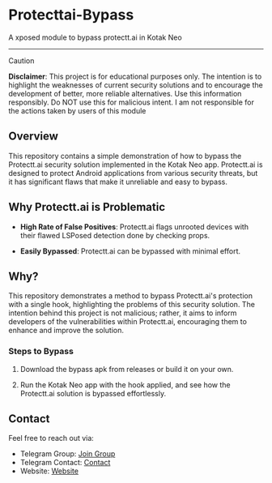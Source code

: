 # Protecttai-Bypass
A xposed module to bypass protectt.ai in Kotak Neo

---
> [!CAUTION]
**Disclaimer**: This project is for educational purposes only. The intention is to highlight the weaknesses of current security solutions and to encourage the development of better, more reliable alternatives. Use this information responsibly. Do NOT use this for malicious intent. I am not responsible for the actions taken by users of this module


## Overview

This repository contains a simple demonstration of how to bypass the Protectt.ai security solution implemented in the Kotak Neo app. Protectt.ai is designed to protect Android applications from various security threats, but it has significant flaws that make it unreliable and easy to bypass.

## Why Protectt.ai is Problematic

- **High Rate of False Positives**: Protectt.ai flags unrooted devices with their flawed LSPosed detection done by checking props.

- **Easily Bypassed**: Protectt.ai can be bypassed with minimal effort.

## Why?
This repository demonstrates a method to bypass Protectt.ai's protection with a single hook, highlighting the problems of this security solution. 
The intention behind this project is not malicious; rather, it aims to inform developers of the vulnerabilities within Protectt.ai, encouraging them to enhance and improve the solution.

### Steps to Bypass

1. Download the bypass apk from releases or build it on your own.

2. Run the Kotak Neo app with the hook applied, and see how the Protectt.ai solution is bypassed effortlessly.

## Contact
Feel free to reach out via:
- Telegram Group: [Join Group](https://t.me/reveny1)
- Telegram Contact: [Contact](https://t.me/revenyy)
- Website: [Website](https://reveny.me/contact.html)

